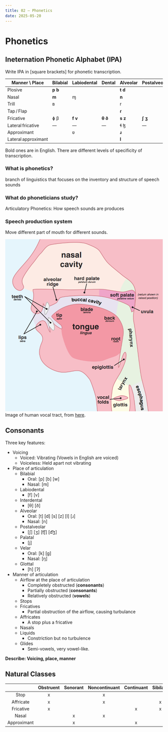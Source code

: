 ```yaml
---
title: 02 – Phonetics
date: 2025-05-20
---
```


# Phonetics

## Ineternation Phonetic Alphabet (IPA)
Write IPA in [square brackets] for phonetic transcription.

| Manner \ Place      | Bilabial    | Labiodental | Dental      | Alveolar     | Postalveolar | Retroflex | Palatal | Velar       | Uvular | Pharyngeal | Glottal |
| ------------------- | ----------- | ----------- | ----------- | ------------ | ------------ | --------- | ------- | ----------- | ------ | ---------- | ------- |
| Plosive             | **p** **b** |             |             | **t** **d**  |              | ʈ ɖ       | c ɟ     | **k** **g** | q ɢ    |            | **ʔ**   |
| Nasal               | **m**       | ɱ           |             | **n**        |              | ɳ         | ɲ       | **ŋ**       | ɴ      |            |         |
| Trill               | ʙ           |             |             | r            |              |           |         |             | ʀ      |            |         |
| Tap / Flap          |             |             |             | **ɾ**        |              | ɽ         |         |             |        |            |         |
| Fricative           | ɸ β         | **f** **v** | **θ** **ð** | **s** **z**  | **ʃ** **ʒ**  | ʂ ʐ       | ç ʝ     | x ɣ         | χ ʁ    | ħ ʕ        | **h** ɦ |
| Lateral fricative   | —           | —           | —           | ɬ ɮ          | —            | —         |         |             |        |            |         |
| Approximant         |             | ʋ           |             | **ɹ**        |              | ɻ         | **j**   | ɰ           |        |            |         |
| Lateral approximant |             |             |             | **l**        |              | ɭ         | ʎ       | ʟ           |        |            |         |

Bold ones are in English. There are different levels of specificity of transcription.

### What is phonetics?
branch of linguistics that focuses on the inventory and structure of speech sounds

### What do phoneticians study?
Articulatory Phonetics: How speech sounds are produces

### Speech production system
Move different part of mouth for different sounds.

![](notes/courses/LING-UA-1/images/02-1.png) Image of human vocal tract, from [ here](https://www.researchgate.net/figure/PA-articulation-points-left-Human-vocal-tract-right-IPA-vowels-consonants_fig2_357296500).

## Consonants
Three key features:
- Voicing
  - Voiced: Vibrating (Vowels in English are voiced)
  - Voiceless: Held apart not vibrating
- Place of articulation
  - Bilabial
    - Oral: [p] [b] [w]
    - Nasal: [m]
  - Labiodental
    - [f] [v]
  - Interdental
    - [θ] [ð]
  - Alveolar
    - Oral: [t] [d] [s] [z] [l] [ɹ]
    - Nasal: [n]
  - Postalveolar
    - [ʃ] [ʒ] [t͡ʃ] [d͡ʒ]
  - Palatal
    - [j]
  - Velar
    - Oral: [k] [g]
    - Nasal: [ŋ]
  - Glottal
      - [h] [ʔ]
- Manner of articulation
  - Airflow at the place of articulation
    - Completely obstructed (**consonants**)
    - Partially obstructed (**consonants**)
    - Relatively obstructed (**vowels**)
  - Stops
  - Fricatives
    - Partial obstruction of the airflow, causing turbulance
  - Affricates
    - A stop plus a fricative
  - Nasals
  - Liquids
    - Constriction but no turbulence
  - Glides
    - Semi-vowels, very vowel-like.

**Describe: Voicing, place, manner**

## Natural Classes
|              | **Obstruent** | **Sonorant** | **Noncontinuant** | **Continuant** | **Sibilant** |
| :----------: | :-----------: | :----------: | :---------------: | :------------: | :----------: |
|     Stop     |       x       |              |         x         |                |              |
|   Affricate  |       x       |              |         x         |                |       x      |
|   Fricative  |       x       |              |                   |       x        |       x      |
|     Nasal    |               |       x      |         x         |                |              |
|  Approximant |               |       x      |                   |       x        |              |